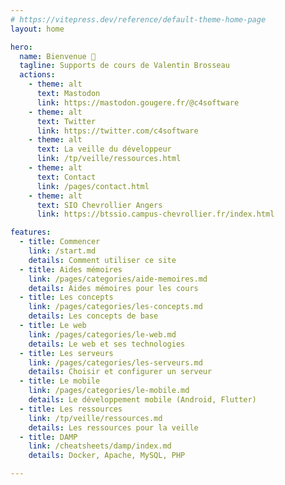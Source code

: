```yaml
---
# https://vitepress.dev/reference/default-theme-home-page
layout: home

hero:
  name: Bienvenue 👋
  tagline: Supports de cours de Valentin Brosseau
  actions:
    - theme: alt
      text: Mastodon
      link: https://mastodon.gougere.fr/@c4software
    - theme: alt
      text: Twitter
      link: https://twitter.com/c4software
    - theme: alt
      text: La veille du développeur
      link: /tp/veille/ressources.html
    - theme: alt
      text: Contact
      link: /pages/contact.html
    - theme: alt
      text: SIO Chevrollier Angers
      link: https://btssio.campus-chevrollier.fr/index.html

features:
  - title: Commencer
    link: /start.md
    details: Comment utiliser ce site
  - title: Aides mémoires
    link: /pages/categories/aide-memoires.md
    details: Aides mémoires pour les cours
  - title: Les concepts
    link: /pages/categories/les-concepts.md
    details: Les concepts de base
  - title: Le web
    link: /pages/categories/le-web.md
    details: Le web et ses technologies
  - title: Les serveurs
    link: /pages/categories/les-serveurs.md
    details: Choisir et configurer un serveur
  - title: Le mobile
    link: /pages/categories/le-mobile.md
    details: Le développement mobile (Android, Flutter)
  - title: Les ressources
    link: /tp/veille/ressources.md
    details: Les ressources pour la veille
  - title: DAMP
    link: /cheatsheets/damp/index.md
    details: Docker, Apache, MySQL, PHP

---
```


